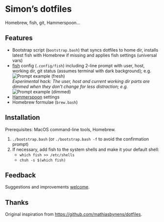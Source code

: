 # Simon’s dotfiles

Homebrew, fish, git, Hammerspoon…


## Features

- Bootstrap script (`bootstrap.bash`) that syncs dotfiles to home dir, installs latest fish with Homebrew if missing and applies fish settings (universal vars)
- [fish](https://github.com/fish-shell/fish-shell) config (`.config/fish`) including 2-line prompt with user, host, working dir, git status (assumes terminal with dark background); e.g. <br/>
  <img src="http://sgoumaz.github.io/dotfiles/images/prompt-fresh.png" alt="Prompt example (fresh)"/><br/>
  *Experimental hack: The user, host and current working dir parts are dimmed when they don't change for less distraction; e.g.*<br/>
  <img src="http://sgoumaz.github.io/dotfiles/images/prompt-dimmed.png" alt="Prompt example (dimmed)"/>
- [Hammerspoon](https://www.hammerspoon.org/) settings
- Homebrew formulae (`brew.bash`)


## Installation

Prerequisites: MacOS command-line tools, Homebrew.

1. `./bootstrap.bash` (or `./bootstrap.bash -f` to avoid the confirmation prompt)
2. If necessary, add fish to the system shells and make it your default shell:
    - `which fish >> /etc/shells`
    - `chsh -s $(which fish)`


## Feedback

Suggestions and improvements [welcome](https://github.com/sgoumaz/dotfiles/issues).


## Thanks

Original inspiration from https://github.com/mathiasbynens/dotfiles.
